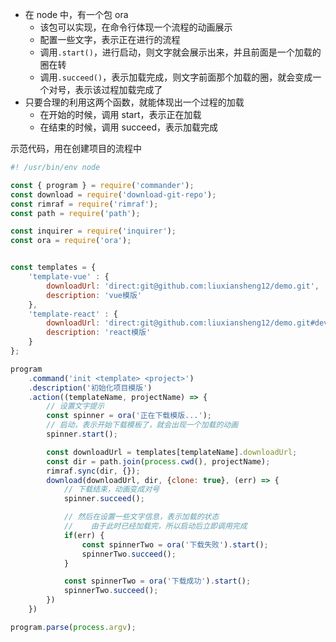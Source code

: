 - 在 node 中，有一个包 ora
  - 该包可以实现，在命令行体现一个流程的动画展示
  - 配置一些文字，表示正在进行的流程
  - 调用`.start()`，进行启动，则文字就会展示出来，并且前面是一个加载的圈在转
  - 调用`.succeed()`，表示加载完成，则文字前面那个加载的圈，就会变成一个对号，表示该过程加载完成了
- 只要合理的利用这两个函数，就能体现出一个过程的加载
  - 在开始的时候，调用 start，表示正在加载
  - 在结束的时候，调用 succeed，表示加载完成


示范代码，用在创建项目的流程中
```js
#! /usr/bin/env node

const { program } = require('commander');
const download = require('download-git-repo');
const rimraf = require('rimraf');
const path = require('path');

const inquirer = require('inquirer');
const ora = require('ora');


const templates = {
    'template-vue' : {
        downloadUrl: 'direct:git@github.com:liuxiansheng12/demo.git',
        description: 'vue模版'
    },
    'template-react' : {
        downloadUrl: 'direct:git@github.com:liuxiansheng12/demo.git#devs',
        description: 'react模版'
    }
};

program
    .command('init <template> <project>')
    .description('初始化项目模版')
    .action((templateName, projectName) => {
        // 设置文字提示
        const spinner = ora('正在下载模版...');
        // 启动，表示开始下载模板了，就会出现一个加载的动画
        spinner.start();

        const downloadUrl = templates[templateName].downloadUrl;
        const dir = path.join(process.cwd(), projectName); 
        rimraf.sync(dir, {});  
        download(downloadUrl, dir, {clone: true}, (err) => {
            // 下载结束，动画变成对号
            spinner.succeed();

            // 然后在设置一些文字信息，表示加载的状态
            //    由于此时已经加载完，所以启动后立即调用完成
            if(err) {
                const spinnerTwo = ora('下载失败').start();
                spinnerTwo.succeed();
            } 

            const spinnerTwo = ora('下载成功').start();
            spinnerTwo.succeed();
        })
    })

program.parse(process.argv);
```
